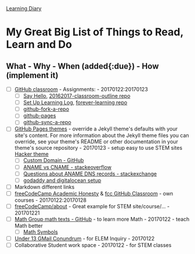 [Learning Diary](./readme.md)

# My Great Big List of Things to Read, Learn and Do

## What - Why - When (added{:due}) - How (implement it)

- [ ] [GitHub classroom](https://classroom.github.com/classrooms/17445834-2016-2017-ap-csp-i2cs) -  Assignments:  - 20170122:20170123
    - [ ] [Say Hello](https://classroom.github.com/assignment-invitations/1530a34b6103959d1b448bea84c51d73), [20162017-classroom-outline repo](https://github.com/templetontitan/20162017-classroom-outline)
    - [ ] [Set Up Learning Log](https://classroom.github.com/assignment-invitations/036035f4d79c5ffac8af470966f0b948),  [forever-learning repo](https://github.com/templetontitan/forever-learning)
    - [ ] [github-fork-a-repo](https://github.com/templetontitan/20162017-classroom-outline/blob/master/knowledge/github-fork-a-repo.md)
    - [ ] [github-pages](https://github.com/templetontitan/20162017-classroom-outline/blob/master/knowledge/github-pages.md)
    - [ ] [github-sync-a-repo](https://github.com/templetontitan/20162017-classroom-outline/blob/master/knowledge/github-sync-a-repo.md)
- [ ] [GitHub Pages themes](https://github.com/pages-themes) - override a Jekyll theme's defaults with your site's content. For more information about the Jekyll theme files you can override, see your theme's README or other documentation in your theme's source repository - 20170123 - setup easy to use STEM sites [Hacker theme](https://github.com/pages-themes/hacker)
    - [ ] [Custom Domain - GitHub](https://help.github.com/articles/using-a-custom-domain-with-github-pages/)
    - [ ] [ANAME vs CNAME - stackeoverflow](https://stackoverflow.com/questions/37362002/a-record-vs-cname-record-for-custom-domain)
    - [ ] [Questions about ANAME DNS records - stackexchange](https://webmasters.stackexchange.com/questions/89756/questions-about-aname-dns-records)
    - [ ] [godaddy and digitalocean setup](https://www.digitalocean.com/community/questions/i-have-a-godaddy-domain-but-my-site-is-hosted-on-digitalocean-how-do-i-forward-emails-using-godaddys-free-email-forwarding)
- [ ] Markdown different links
- [ ] [freeCodeCamp Academic Honesty](https://www.freecodecamp.com/academic-honesty) & [fcc GitHub Classroom](https://github.com/templetontitan/20162017-classroom-outline/blob/master/practice/freecodecamp.md) - own courses - 20170122:20170128
- [ ] [freeCodeCamp/about](https://www.freecodecamp.com/about/) - Great example for STEM site/course/... - 201701221
- [ ] [Math Group math texts - GitHub](https://github.com/B3nszy/The-Math-Group) - to learn more Math - 20170122 - teach Math better
  - [ ] [Math Symbols](http://www.rapidtables.com/math/symbols/Basic_Math_Symbols.htm)
- [ ] [Under 13 GMail Conundrum](https://blog.skilstak.io/under-13-gmail-conundrum-743fabe77549#.71usmpksy) - for ELEM Inquiry - 20170122
- [ ] Collaborative Student work space - 20170122 - for STEM classes
